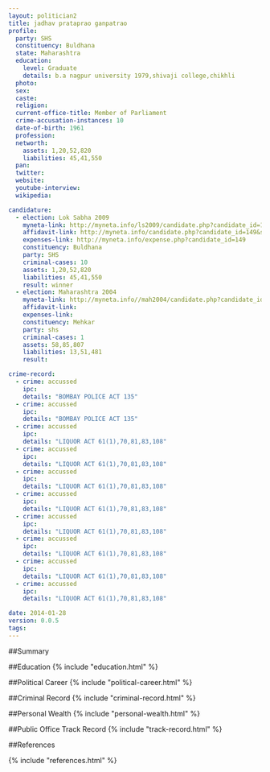 ```yaml
---
layout: politician2
title: jadhav prataprao ganpatrao
profile: 
  party: SHS
  constituency: Buldhana
  state: Maharashtra
  education: 
    level: Graduate
    details: b.a nagpur university 1979,shivaji college,chikhli
  photo: 
  sex: 
  caste: 
  religion: 
  current-office-title: Member of Parliament
  crime-accusation-instances: 10
  date-of-birth: 1961
  profession: 
  networth: 
    assets: 1,20,52,820
    liabilities: 45,41,550
  pan: 
  twitter: 
  website: 
  youtube-interview: 
  wikipedia: 

candidature: 
  - election: Lok Sabha 2009
    myneta-link: http://myneta.info/ls2009/candidate.php?candidate_id=149
    affidavit-link: http://myneta.info/candidate.php?candidate_id=149&scan=original
    expenses-link: http://myneta.info/expense.php?candidate_id=149
    constituency: Buldhana 
    party: SHS
    criminal-cases: 10
    assets: 1,20,52,820
    liabilities: 45,41,550
    result: winner 
  - election: Maharashtra 2004
    myneta-link: http://myneta.info//mah2004/candidate.php?candidate_id=106
    affidavit-link: 
    expenses-link: 
    constituency: Mehkar 
    party: shs
    criminal-cases: 1
    assets: 58,85,807
    liabilities: 13,51,481
    result:  

crime-record: 
  - crime: accussed
    ipc: 
    details: "BOMBAY POLICE ACT 135" 
  - crime: accussed
    ipc: 
    details: "BOMBAY POLICE ACT 135" 
  - crime: accussed
    ipc: 
    details: "LIQUOR ACT 61(1),70,81,83,108" 
  - crime: accussed
    ipc: 
    details: "LIQUOR ACT 61(1),70,81,83,108" 
  - crime: accussed
    ipc: 
    details: "LIQUOR ACT 61(1),70,81,83,108" 
  - crime: accussed
    ipc: 
    details: "LIQUOR ACT 61(1),70,81,83,108" 
  - crime: accussed
    ipc: 
    details: "LIQUOR ACT 61(1),70,81,83,108" 
  - crime: accussed
    ipc: 
    details: "LIQUOR ACT 61(1),70,81,83,108" 
  - crime: accussed
    ipc: 
    details: "LIQUOR ACT 61(1),70,81,83,108" 
  - crime: accussed
    ipc: 
    details: "LIQUOR ACT 61(1),70,81,83,108" 

date: 2014-01-28
version: 0.0.5
tags: 
---
```

##Summary


##Education
{% include "education.html" %}


##Political Career
{% include "political-career.html" %}


##Criminal Record
{% include "criminal-record.html" %}


##Personal Wealth
{% include "personal-wealth.html" %}


##Public Office Track Record
{% include "track-record.html" %}


##References


{% include "references.html" %}